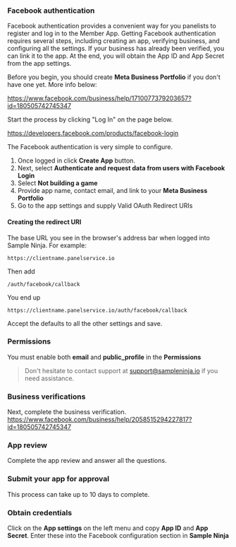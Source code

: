 ### Facebook authentication

Facebook authentication provides a convenient way for you panelists to register and log in to the Member App. Getting Facebook authentication requires several steps, including creating an app, verifying business, and configuring all the settings. If your business has already been verified, you can link it to the app. At the end, you will obtain the App ID and App Secret from the app settings. 

Before you begin, you should create **Meta Business Portfolio** if you don't have one yet. More info below:

https://www.facebook.com/business/help/1710077379203657?id=180505742745347

Start the process by clicking "Log In" on the page below.

https://developers.facebook.com/products/facebook-login

The Facebook authentication is very simple to configure.

1) Once logged in click **Create App** button.
2) Next, select **Authenticate and request data from users with Facebook Login**
3) Select **Not building a game**
4) Provide app name, contact email, and link to your **Meta Business Portfolio**
5) Go to the app settings and supply Valid OAuth Redirect URIs

#### Creating the redirect URI

The base URL you see in the browser's address bar when logged into Sample Ninja. For example:
```
https://clientname.panelservice.io
```
Then add
```
/auth/facebook/callback
```
You end up 
```
https://clientname.panelservice.io/auth/facebook/callback
```
Accept the defaults to all the other settings and save.

### Permissions
You must enable both **email** and **public_profile** in the **Permissions**

> Don't hesitate to contact support at support@sampleninja.io if you need assistance.

### Business verifications
Next, complete the business verification.
https://www.facebook.com/business/help/2058515294227817?id=180505742745347

### App review
Complete the app review and answer all the questions.

### Submit your app for approval
This process can take up to 10 days to complete.

### Obtain credentials
Click on the **App settings** on the left menu and copy **App ID** and **App Secret**. Enter these into the Facebook configuration section in **Sample Ninja**
